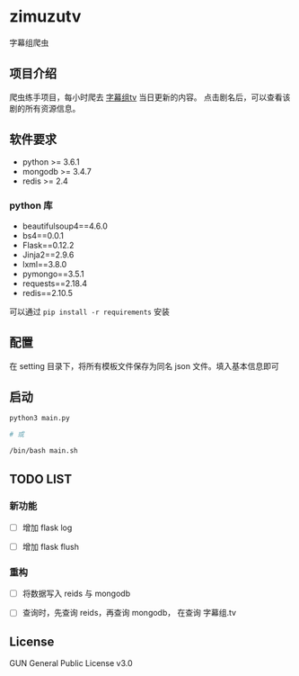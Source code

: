 # zimuzutv
字幕组爬虫

## 项目介绍

爬虫练手项目，每小时爬去 [字幕组tv](http://www.zimuzu.tv/today) 当日更新的内容。
点击剧名后，可以查看该剧的所有资源信息。

## 软件要求

+ python >= 3.6.1
+ mongodb >= 3.4.7
+ redis >= 2.4

### python 库

+ beautifulsoup4==4.6.0
+ bs4==0.0.1
+ Flask==0.12.2
+ Jinja2==2.9.6
+ lxml==3.8.0
+ pymongo==3.5.1
+ requests==2.18.4
+ redis==2.10.5

可以通过 `pip install -r requirements` 安装


## 配置

在 setting 目录下，将所有模板文件保存为同名 json 文件。填入基本信息即可



## 启动

```bash
python3 main.py

# 或

/bin/bash main.sh

```

## TODO LIST

### 新功能

- [ ] 增加 flask log
- [ ] 增加 flask flush


### 重构

- [ ] 将数据写入 reids 与 mongodb
- [ ] 查询时，先查询 reids，再查询 mongodb， 在查询 字幕组.tv


## License

GUN General Public License v3.0



